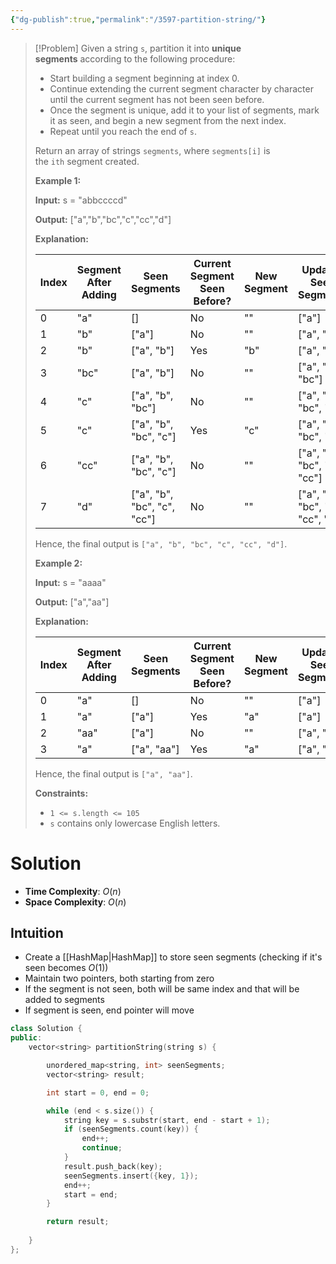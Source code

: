 ```yaml
---
{"dg-publish":true,"permalink":"/3597-partition-string/"}
---
```


>[!Problem]
>Given a string `s`, partition it into **unique segments** according to the following procedure:
> - Start building a segment beginning at index 0.
> - Continue extending the current segment character by character until the current segment has not been seen before.
> - Once the segment is unique, add it to your list of segments, mark it as seen, and begin a new segment from the next index.
> - Repeat until you reach the end of `s`.
> 
> Return an array of strings `segments`, where `segments[i]` is the `ith` segment created.
> 
> **Example 1:**
> 
> **Input:** s = "abbccccd"
> 
> **Output:** ["a","b","bc","c","cc","d"]
> 
> **Explanation:**
> 
> |Index|Segment After Adding|Seen Segments|Current Segment Seen Before?|New Segment|Updated Seen Segments|
> |---|---|---|---|---|---|
> |0|"a"|[]|No|""|["a"]|
> |1|"b"|["a"]|No|""|["a", "b"]|
> |2|"b"|["a", "b"]|Yes|"b"|["a", "b"]|
> |3|"bc"|["a", "b"]|No|""|["a", "b", "bc"]|
> |4|"c"|["a", "b", "bc"]|No|""|["a", "b", "bc", "c"]|
> |5|"c"|["a", "b", "bc", "c"]|Yes|"c"|["a", "b", "bc", "c"]|
> |6|"cc"|["a", "b", "bc", "c"]|No|""|["a", "b", "bc", "c", "cc"]|
> |7|"d"|["a", "b", "bc", "c", "cc"]|No|""|["a", "b", "bc", "c", "cc", "d"]|
> 
> Hence, the final output is `["a", "b", "bc", "c", "cc", "d"]`.
> 
> **Example 2:**
> 
> **Input:** s = "aaaa"
> 
> **Output:** ["a","aa"]
> 
> **Explanation:**
> 
> |Index|Segment After Adding|Seen Segments|Current Segment Seen Before?|New Segment|Updated Seen Segments|
> |---|---|---|---|---|---|
> |0|"a"|[]|No|""|["a"]|
> |1|"a"|["a"]|Yes|"a"|["a"]|
> |2|"aa"|["a"]|No|""|["a", "aa"]|
> |3|"a"|["a", "aa"]|Yes|"a"|["a", "aa"]|
> 
> Hence, the final output is `["a", "aa"]`.
> 
> **Constraints:**
> 
> - `1 <= s.length <= 105`
> - `s` contains only lowercase English letters.

# Solution
- **Time Complexity**: $O(n)$
- **Space Complexity**: $O(n)$
## Intuition
- Create a [[HashMap\|HashMap]] to store seen segments (checking if it's seen becomes $O(1)$)
- Maintain two pointers, both starting from zero
- If the segment is not seen, both will be same index and that will be added to segments
- If segment is seen, end pointer will move
```cpp
class Solution {
public:
    vector<string> partitionString(string s) {

        unordered_map<string, int> seenSegments;
        vector<string> result;

        int start = 0, end = 0;

        while (end < s.size()) {
            string key = s.substr(start, end - start + 1);
            if (seenSegments.count(key)) {
                end++;
                continue;
            }
            result.push_back(key);
            seenSegments.insert({key, 1});
            end++;
            start = end;
        }

        return result;
        
    }
};
```